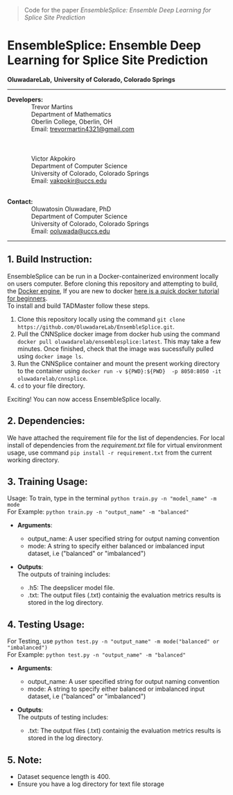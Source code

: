 > Code for the paper _EnsembleSplice: Ensemble Deep Learning for Splice Site Prediction_
# EnsembleSplice: Ensemble Deep Learning for Splice Site Prediction


**OluwadareLab,**
**University of Colorado, Colorado Springs**

----------------------------------------------------------------------
**Developers:** <br />
     &nbsp;&nbsp;&nbsp;&nbsp;&nbsp;&nbsp;&nbsp;&nbsp;&nbsp;&nbsp;&nbsp;&nbsp;&nbsp;&nbsp;Trevor Martins<br />
		 &nbsp;&nbsp;&nbsp;&nbsp;&nbsp;&nbsp;&nbsp;&nbsp;&nbsp;&nbsp;&nbsp;&nbsp;&nbsp;&nbsp;Department of Mathematics <br />
		 &nbsp;&nbsp;&nbsp;&nbsp;&nbsp;&nbsp;&nbsp;&nbsp;&nbsp;&nbsp;&nbsp;&nbsp;&nbsp;&nbsp;Oberlin College, Oberlin, OH <br />
		 &nbsp;&nbsp;&nbsp;&nbsp;&nbsp;&nbsp;&nbsp;&nbsp;&nbsp;&nbsp;&nbsp;&nbsp;&nbsp;&nbsp;Email: trevormartin4321@gmail.com <br /><br />
     <br /><br />
		 &nbsp;&nbsp;&nbsp;&nbsp;&nbsp;&nbsp;&nbsp;&nbsp;&nbsp;&nbsp;&nbsp;&nbsp;&nbsp;&nbsp;Victor Akpokiro<br />
		 &nbsp;&nbsp;&nbsp;&nbsp;&nbsp;&nbsp;&nbsp;&nbsp;&nbsp;&nbsp;&nbsp;&nbsp;&nbsp;&nbsp;Department of Computer Science <br />
		 &nbsp;&nbsp;&nbsp;&nbsp;&nbsp;&nbsp;&nbsp;&nbsp;&nbsp;&nbsp;&nbsp;&nbsp;&nbsp;&nbsp;University of Colorado, Colorado Springs <br />
		 &nbsp;&nbsp;&nbsp;&nbsp;&nbsp;&nbsp;&nbsp;&nbsp;&nbsp;&nbsp;&nbsp;&nbsp;&nbsp;&nbsp;Email: vakpokir@uccs.edu <br /><br />

**Contact:** <br />
		 &nbsp;&nbsp;&nbsp;&nbsp;&nbsp;&nbsp;&nbsp;&nbsp;&nbsp;&nbsp;&nbsp;&nbsp;&nbsp;&nbsp;Oluwatosin Oluwadare, PhD <br />
		 &nbsp;&nbsp;&nbsp;&nbsp;&nbsp;&nbsp;&nbsp;&nbsp;&nbsp;&nbsp;&nbsp;&nbsp;&nbsp;&nbsp;Department of Computer Science <br />
		 &nbsp;&nbsp;&nbsp;&nbsp;&nbsp;&nbsp;&nbsp;&nbsp;&nbsp;&nbsp;&nbsp;&nbsp;&nbsp;&nbsp;University of Colorado, Colorado Springs <br />
		 &nbsp;&nbsp;&nbsp;&nbsp;&nbsp;&nbsp;&nbsp;&nbsp;&nbsp;&nbsp;&nbsp;&nbsp;&nbsp;&nbsp;Email: ooluwada@uccs.edu 
    
--------------------------------------------------------------------	

**1.	Build Instruction:**
-----------------------------------------------------------	

EnsembleSplice can be run in a Docker-containerized environment locally on users computer. Before cloning this repository and attempting to build, the [Docker engine](https://docs.docker.com/engine/install/), If you are new to docker [here is a quick docker tutorial for beginners](https://docker-curriculum.com/). <br> 
To install and build TADMaster follow these steps.

1. Clone this repository locally using the command `git clone https://github.com/OluwadareLab/EnsembleSplice.git`.
2. Pull the CNNSplice docker image from docker hub using the command `docker pull oluwadarelab/ensemblesplice:latest`. This may take a few minutes. Once finished, check that the image was sucessfully pulled using `docker image ls`.
3. Run the CNNSplice container and mount the present working directory to the container using `docker run -v ${PWD}:${PWD}  -p 8050:8050 -it oluwadarelab/cnnsplice`.
4. `cd` to your file directory.

Exciting! You can now access EnsembleSplice locally.


**2.	Dependencies:**
-----------------------------------------------------------
We have attached the requirement file for the list of dependencies. For local install of dependencies from the <i>requirement.txt</i> file for virtual environment usage, use command `pip install -r requirement.txt` from the current working directory.



**3.	Training Usage:**
----------------------------------------------------------- 
Usage: To train, type in the terminal `python train.py -n "model_name" -m mode ` <br />
For Example: `python train.py -n "output_name" -m "balanced" ` <br />
* **Arguments**: <br />	
	* output_name: A user specified string for output naming convention <br />
	* mode: A string to specify either balanced or imbalanced input dataset, i.e ("balanced" or "imbalanced")<br />

* **Outputs**: <br />
The outputs of training includes: <br />
	* .h5: The deepslicer model file.
	* .txt: The output files (.txt) containig the evaluation metrics results is stored in the log directory.	
                          		
                           
**4.	Testing Usage:**
-----------------------------------------------------------
For Testing, use `python test.py -n "output_name" -m mode("balanced" or "imbalanced") ` <br />
For Example: `python test.py -n "output_name" -m "balanced" ` <br />
* **Arguments**: <br />	
	* output_name: A user specified string for output naming convention <br />
	* mode: A string to specify either balanced or imbalanced input dataset, i.e ("balanced" or "imbalanced")<br />

* **Outputs**: <br />
The outputs of testing includes: <br />
	* .txt: The output files (.txt) containig the evaluation metrics results is stored in the log directory.


**5.	Note:**
-----------------------------------------------------------
* Dataset sequence length is 400.
* Ensure you have a log directory for text file storage



